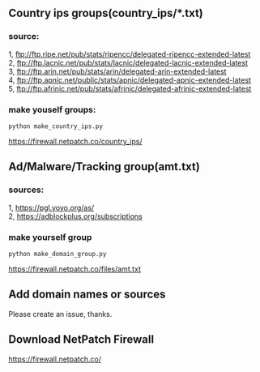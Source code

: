## Country ips groups(country_ips/*.txt)

### source:

1, ftp://ftp.ripe.net/pub/stats/ripencc/delegated-ripencc-extended-latest  
2, ftp://ftp.lacnic.net/pub/stats/lacnic/delegated-lacnic-extended-latest  
3, ftp://ftp.arin.net/pub/stats/arin/delegated-arin-extended-latest  
4, ftp://ftp.apnic.net/public/stats/apnic/delegated-apnic-extended-latest  
5, ftp://ftp.afrinic.net/pub/stats/afrinic/delegated-afrinic-extended-latest  

### make youself groups:

    python make_country_ips.py
    
<https://firewall.netpatch.co/country_ips/>


## Ad/Malware/Tracking group(amt.txt)

### sources:

1, <https://pgl.yoyo.org/as/>  
2, <https://adblockplus.org/subscriptions>  

### make yourself group

    python make_domain_group.py
    
<https://firewall.netpatch.co/files/amt.txt>


## Add domain names or sources

Please create an issue, thanks.


## Download NetPatch Firewall

<https://firewall.netpatch.co/>

